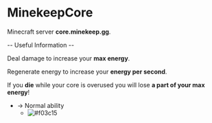 # MinekeepCore
Minecraft server **core.minekeep.gg**.

-- Useful Information --

Deal damage to increase your **max energy**.

Regenerate energy to increase your **energy per second**.

If you **die** while your core is overused you will lose **a part of your max energy**!

* -> Normal ability
  - ![#f03c15](https://placehold.co/15x15/f03c15/f03c15.png)
